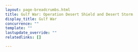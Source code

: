 ```yaml
---
layout: page-breadcrumbs.html
title: Gulf War: Operation Desert Shield and Desert Storm
display_title: Gulf War
concurrence: ""
template: ""
lastupdate_override: ""
relatedlinks: []

---
```

